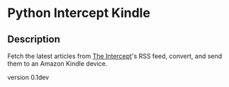 # Python Intercept Kindle #
## Description ##
Fetch the latest articles from [The Intercept](https://theintercept.com)'s RSS
feed, convert, and send them to an Amazon Kindle device.

version 0.1dev